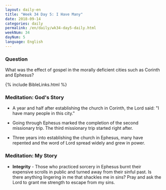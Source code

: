 ```yaml
---
layout: daily-en
title: "Week 34 Day 5: I Have Many"
date: 2018-09-14 
categories: daily
permalink: /en/daily/wk34-day5-daily.html
weekNum: 34
dayNum: 5
language: English
---
```


### Question     
What was the effect of gospel in the morally deficient cities such as Corinth and Ephesus?

{% include BibleLinks.html %} 

### Meditation: God's Story   
+ A year and half after establishing the church in Corinth, the Lord said: "I have many people in this city." 

+ Going through Ephesus marked the completion of the second missionary trip. The third missionary trip started right after. 

+ Three years into establishing the church in Ephesus, many have repented and the word of Lord spread widely and grew in power. 

### Meditation: My Story   
+ **Integrity** - Those who practiced sorcery in Ephesus burnt their expensive scrolls in public and turned away from their sinful past. Is there anything lingering in me that shackles me in sins? Pray and ask the Lord to grant me strength to escape from my sins. 

